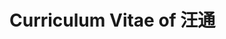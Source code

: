 # Curriculum Vitae of 汪通
<!--
 * @Author: WannTonn
 * @Date: 2021-05-06 21:15:31
 * @LastEditTime: 2021-05-06 21:21:52
 * @LastEditors: WannTonn
 * @Description: 
 * @FilePath: /wanntonn.github.io/_posts/2021-05-06-个人简历.md
-->
